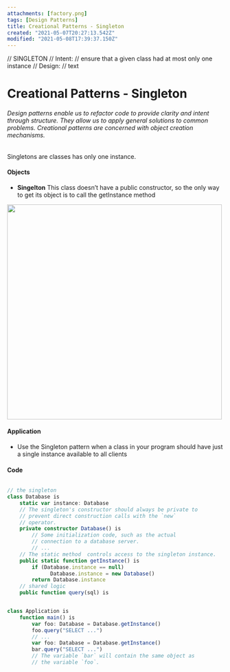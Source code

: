 ```yaml
---
attachments: [factory.png]
tags: [Design Patterns]
title: Creational Patterns - Singleton
created: "2021-05-07T20:27:13.542Z"
modified: "2021-05-08T17:39:37.150Z"
---
```


// SINGLETON
// Intent:
// ensure that a given class had at most only one instance
// Design:
// text

# Creational Patterns - Singleton

###### Design patterns enable us to refactor code to provide clarity and intent through structure. They allow us to apply general solutions to common problems. Creational patterns are concerned with object creation mechanisms.

Singletons are classes has only one instance.

#### Objects

- **Singelton** This class doesn’t have a public constructor, so the only way to get its object is to call the getInstance method

<img src="https://refactoring.guru/images/patterns/diagrams/singleton/structure-en-2x.png" width="500" />

#### Application

- Use the Singleton pattern when a class in your program should have just a single instance available to all clients

#### Code

```typescript

// the singleton
class Database is
    static var instance: Database
    // The singleton's constructor should always be private to
    // prevent direct construction calls with the `new`
    // operator.
    private constructor Database() is
        // Some initialization code, such as the actual
        // connection to a database server.
        // ...
    // The static method  controls access to the singleton instance.
    public static function getInstance() is
        if (Database.instance == null)
              Database.instance = new Database()
        return Database.instance
    // shared logic
    public function query(sql) is


class Application is
    function main() is
        var foo: Database = Database.getInstance()
        foo.query("SELECT ...")
        // ...
        var foo: Database = Database.getInstance()
        bar.query("SELECT ...")
        // The variable `bar` will contain the same object as
        // the variable `foo`.
```
